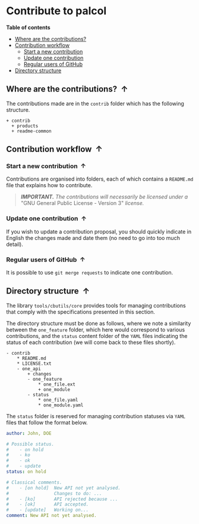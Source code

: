 <!----------------------------------------------------------------
  -- File created by the ''multimd'' project, version 1.0.0.    --
  --                                                            --
  -- ''multimd'', soon to be available on PyPI, is developed at --
  -- https://github.com/bc-tools/for-dev/tree/main/multimd      --
  ---------------------------------------------------------------->


Contribute to palcol
====================

**Table of contents**

<a id="MULTIMD-GO-BACK-TO-TOC"></a>
- [Where are the contributions?](#MULTIMD-TOC-ANCHOR-0)
- [Contribution workflow](#MULTIMD-TOC-ANCHOR-1)
    - [Start a new contribution](#MULTIMD-TOC-ANCHOR-2)
    - [Update one contribution](#MULTIMD-TOC-ANCHOR-3)
    - [Regular users of GitHub](#MULTIMD-TOC-ANCHOR-4)
- [Directory structure](#MULTIMD-TOC-ANCHOR-5)

<a id="MULTIMD-TOC-ANCHOR-0"></a>
Where are the contributions? <a href="#MULTIMD-GO-BACK-TO-TOC" style="text-decoration: none;"><span style="margin-left: 0.25em; font-weight: bold; position: relative; top: -.5pt;">&#x2191;</span></a>
----------------------------

The contributions made are in the `contrib` folder which has the following structure.

<!-- FOLDER STRUCT. AUTO - START -->
~~~
+ contrib
  + products
  + readme-common
~~~
<!-- FOLDER STRUCT. AUTO - END -->

<a id="MULTIMD-TOC-ANCHOR-1"></a>
Contribution workflow <a href="#MULTIMD-GO-BACK-TO-TOC" style="text-decoration: none;"><span style="margin-left: 0.25em; font-weight: bold; position: relative; top: -.5pt;">&#x2191;</span></a>
---------------------

<a id="MULTIMD-TOC-ANCHOR-2"></a>
### Start a new contribution <a href="#MULTIMD-GO-BACK-TO-TOC" style="text-decoration: none;"><span style="margin-left: 0.25em; font-weight: bold; position: relative; top: -.5pt;">&#x2191;</span></a>

Contributions are organised into folders, each of which contains a `README.md` file that explains how to contribute.

> ***IMPORTANT.*** *The contributions will necessarily be licensed under a* "GNU General Public License - Version 3" *license.*

<a id="MULTIMD-TOC-ANCHOR-3"></a>
### Update one contribution <a href="#MULTIMD-GO-BACK-TO-TOC" style="text-decoration: none;"><span style="margin-left: 0.25em; font-weight: bold; position: relative; top: -.5pt;">&#x2191;</span></a>

If you wish to update a contribution proposal, you should quickly indicate in English the changes made and date them (no need to go into too much detail).

<a id="MULTIMD-TOC-ANCHOR-4"></a>
### Regular users of GitHub <a href="#MULTIMD-GO-BACK-TO-TOC" style="text-decoration: none;"><span style="margin-left: 0.25em; font-weight: bold; position: relative; top: -.5pt;">&#x2191;</span></a>

It is possible to use `git merge requests` to indicate one contribution.

<a id="MULTIMD-TOC-ANCHOR-5"></a>
Directory structure <a href="#MULTIMD-GO-BACK-TO-TOC" style="text-decoration: none;"><span style="margin-left: 0.25em; font-weight: bold; position: relative; top: -.5pt;">&#x2191;</span></a>
-------------------

The library `tools/cbutils/core` provides tools for managing contributions that comply with the specifications presented in this section.

The directory structure must be done as follows, where we note a similarity between the `one_feature` folder, which here would correspond to various contributions, and the `status` content folder of the `YAML` files indicating the status of each contribution (we will come back to these files shortly).

~~~
- contrib
    * README.md
    * LICENSE.txt
    - one_api
        + changes
        - one_feature
            * one_file.ext
            + one_module
        - status
            * one_file.yaml
            * one_module.yaml
~~~

The `status` folder is reserved for managing contribution statuses via `YAML` files that follow the format below.

~~~yaml
author: John, DOE

# Possible status.
#    - on hold
#    - ko
#    - ok
#    - update
status: on hold

# Classical comments.
#    - [on hold]  New API not yet analysed.
#                 Changes to do: ...
#    - [ko]       API rejected because ...
#    - [ok]       API accepted.
#    - [update]   Working on...
comment: New API not yet analysed.
~~~
